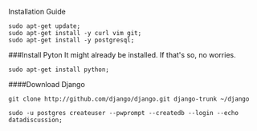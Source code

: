 Installation Guide

```
sudo apt-get update;
sudo apt-get install -y curl vim git;
sudo apt-get install -y postgresql;
```

###Install Pyton
It might already be installed.  If that's so, no worries.
```
sudo apt-get install python;
```

####Download Django
```
git clone http://github.com/django/django.git django-trunk ~/django
```



```
sudo -u postgres createuser --pwprompt --createdb --login --echo datadiscussion;
```

